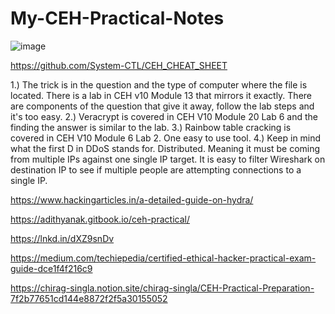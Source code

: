 # My-CEH-Practical-Notes

![image](https://user-images.githubusercontent.com/107381574/232662574-cf89118c-f06a-449d-ab5e-c9f9fc6332b9.png)

 
https://github.com/System-CTL/CEH_CHEAT_SHEET
 
1.) The trick is in the question and the type of computer where the file is located. There is a lab in CEH v10 Module 13 that mirrors it exactly. There are components of the question that give it away, follow the lab steps and it's too easy.
2.) Veracrypt is covered in CEH V10 Module 20 Lab 6 and the finding the answer is similar to the lab.
3.) Rainbow table cracking is covered in CEH V10 Module 6 Lab 2. One easy to use tool.
4.) Keep in mind what the first D in DDoS stands for. Distributed. Meaning it must be coming from multiple IPs against one single IP target. It is easy to filter Wireshark on destination IP to see if multiple people are attempting connections to a single IP.
 
https://www.hackingarticles.in/a-detailed-guide-on-hydra/
 
https://adithyanak.gitbook.io/ceh-practical/
 
 
https://lnkd.in/dXZ9snDv
 
https://medium.com/techiepedia/certified-ethical-hacker-practical-exam-guide-dce1f4f216c9
 
https://chirag-singla.notion.site/chirag-singla/CEH-Practical-Preparation-7f2b77651cd144e8872f2f5a30155052
